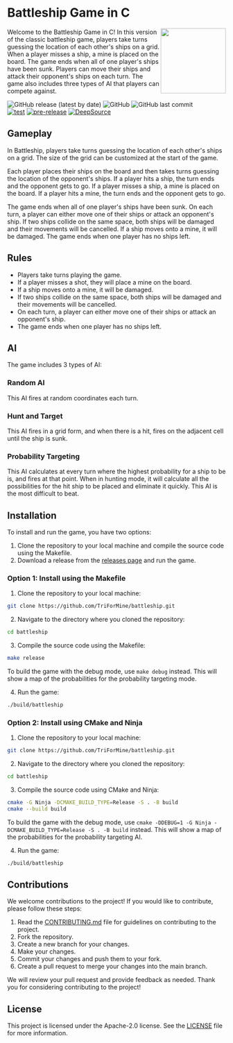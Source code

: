 # Battleship Game in C

<img align="right" src="https://i.imgur.com/5ENqoMn.png" height="150px">

Welcome to the Battleship Game in C! In this version of the classic battleship game, players take turns guessing the
location of each other's ships on a grid. When a player misses a ship, a mine is placed on the board. The game ends when
all of one player's ships have been sunk. Players can move their ships and attack their opponent's ships on each turn.
The game also includes three types of AI that players can compete against.

![GitHub release (latest by date)](https://img.shields.io/github/v/release/TriForMine/battleship)
![GitHub](https://img.shields.io/github/license/TriForMine/battleship)
![GitHub last commit](https://img.shields.io/github/last-commit/TriForMine/battleship) <br/>
[![test](https://github.com/TriForMine/battleship/actions/workflows/test.yml/badge.svg)](https://github.com/TriForMine/battleship/actions/workflows/test.yml)
[![pre-release](https://github.com/TriForMine/battleship/actions/workflows/pre-release.yml/badge.svg)](https://github.com/TriForMine/battleship/actions/workflows/pre-release.yml)
[![DeepSource](https://deepsource.io/gh/TriForMine/battleship.svg/?label=active+issues&show_trend=true&token=46Xb9KY7rG195b7ilvE_jl6i)](https://deepsource.io/gh/TriForMine/battleship/?ref=repository-badge)

## Gameplay

In Battleship, players take turns guessing the location of each other's ships on a grid. The size of the grid can be
customized at the start of the game.

Each player places their ships on the board and then takes turns guessing the location of the opponent's ships. If a
player hits a ship, the turn ends and the opponent gets to go. If a player misses a ship, a mine is placed on the board.
If a player hits a mine, the turn ends and the opponent gets to go.

The game ends when all of one player's ships have been sunk. On each turn, a player can either move one of their ships
or attack an opponent's ship. If two ships collide on the same space, both ships will be damaged and their movements
will be cancelled. If a ship moves onto a mine, it will be damaged. The game ends when one player has no ships left.

## Rules

- Players take turns playing the game.
- If a player misses a shot, they will place a mine on the board.
- If a ship moves onto a mine, it will be damaged.
- If two ships collide on the same space, both ships will be damaged and their movements will be cancelled.
- On each turn, a player can either move one of their ships or attack an opponent's ship.
- The game ends when one player has no ships left.

## AI

The game includes 3 types of AI:

### Random AI

This AI fires at random coordinates each turn.

### Hunt and Target

This AI fires in a grid form, and when there is a hit, fires on the adjacent cell until the ship is sunk.

### Probability Targeting

This AI calculates at every turn where the highest probability for a ship to be is, and fires at that point. When in
hunting mode, it will calculate all the possibilities for the hit ship to be placed and eliminate it quickly. This AI is
the most difficult to beat.

## Installation

To install and run the game, you have two options:

1. Clone the repository to your local machine and compile the source code using the Makefile.
2. Download a release from the [releases page](https://github.com/TriForMine/battleship/releases) and run the game.

### Option 1: Install using the Makefile

1. Clone the repository to your local machine:

```sh
git clone https://github.com/TriForMine/battleship.git
```

2. Navigate to the directory where you cloned the repository:

```sh
cd battleship
```

3. Compile the source code using the Makefile:

```sh
make release
```

To build the game with the debug mode, use `make debug` instead. This will show a map of the probabilities for the
probability targeting mode.

4. Run the game:

```sh
./build/battleship
```

### Option 2: Install using CMake and Ninja

1. Clone the repository to your local machine:

```sh
git clone https://github.com/TriForMine/battleship.git
```

2. Navigate to the directory where you cloned the repository:

```sh
cd battleship
```

3. Compile the source code using CMake and Ninja:

```sh
cmake -G Ninja -DCMAKE_BUILD_TYPE=Release -S . -B build
cmake --build build
```

To build the game with the debug mode, use `cmake -DDEBUG=1 -G Ninja -DCMAKE_BUILD_TYPE=Release -S . -B build` instead.
This will show a map of the probabilities for the probability targeting AI.

4. Run the game:

```sh
./build/battleship
```

## Contributions

We welcome contributions to the project! If you would like to contribute, please follow these steps:

1. Read the [CONTRIBUTING.md](CONTRIBUTING.md) file for guidelines on contributing to the project.
2. Fork the repository.
3. Create a new branch for your changes.
4. Make your changes.
5. Commit your changes and push them to your fork.
6. Create a pull request to merge your changes into the main branch.

We will review your pull request and provide feedback as needed. Thank you for considering contributing to the project!

## License

This project is licensed under the Apache-2.0 license. See the [LICENSE](LICENSE) file for more information.
